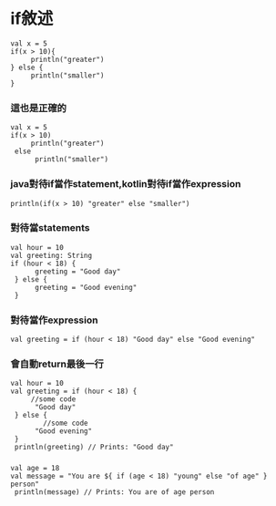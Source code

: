 # if敘述
	val x = 5
	if(x > 10){
	     println("greater")
	} else {
	     println("smaller")
	}
	
### 這也是正確的
	val x = 5
	if(x > 10)
	     println("greater")
	 else
	      println("smaller")
	 
### java對待if當作statement,kotlin對待if當作expression
	println(if(x > 10) "greater" else "smaller")
	
### 對待當statements
	val hour = 10
	val greeting: String
	if (hour < 18) {
	      greeting = "Good day"
	 } else {
	      greeting = "Good evening"
	 }
	 
### 對待當作expression
	val greeting = if (hour < 18) "Good day" else "Good evening"

### 會自動return最後一行
	val hour = 10
	val greeting = if (hour < 18) {
	     //some code
	      "Good day"
	 } else {
			//some code
	      "Good evening"
	 }
	 println(greeting) // Prints: "Good day"


### 
	val age = 18
	val message = "You are ${ if (age < 18) "young" else "of age" } person"
	 println(message) // Prints: You are of age person
